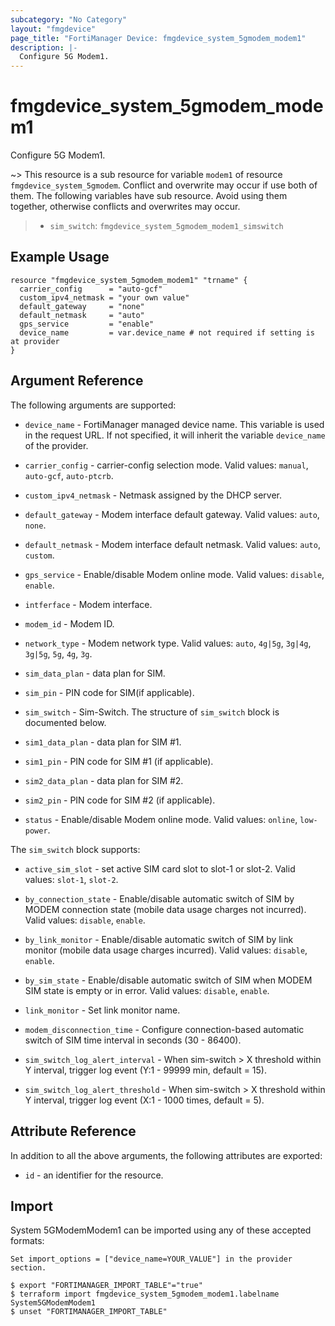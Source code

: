 ```yaml
---
subcategory: "No Category"
layout: "fmgdevice"
page_title: "FortiManager Device: fmgdevice_system_5gmodem_modem1"
description: |-
  Configure 5G Modem1.
---
```


# fmgdevice_system_5gmodem_modem1
Configure 5G Modem1.

~> This resource is a sub resource for variable `modem1` of resource `fmgdevice_system_5gmodem`. Conflict and overwrite may occur if use both of them.
The following variables have sub resource. Avoid using them together, otherwise conflicts and overwrites may occur.
>- `sim_switch`: `fmgdevice_system_5gmodem_modem1_simswitch`



## Example Usage

```hcl
resource "fmgdevice_system_5gmodem_modem1" "trname" {
  carrier_config      = "auto-gcf"
  custom_ipv4_netmask = "your own value"
  default_gateway     = "none"
  default_netmask     = "auto"
  gps_service         = "enable"
  device_name         = var.device_name # not required if setting is at provider
}
```

## Argument Reference


The following arguments are supported:

* `device_name` - FortiManager managed device name. This variable is used in the request URL. If not specified, it will inherit the variable `device_name` of the provider.

* `carrier_config` - carrier-config selection mode. Valid values: `manual`, `auto-gcf`, `auto-ptcrb`.

* `custom_ipv4_netmask` - Netmask assigned by the DHCP server.
* `default_gateway` - Modem interface default gateway. Valid values: `auto`, `none`.

* `default_netmask` - Modem interface default netmask. Valid values: `auto`, `custom`.

* `gps_service` - Enable/disable Modem online mode. Valid values: `disable`, `enable`.

* `intferface` - Modem interface.
* `modem_id` - Modem ID.
* `network_type` - Modem network type. Valid values: `auto`, `4g|5g`, `3g|4g`, `3g|5g`, `5g`, `4g`, `3g`.

* `sim_data_plan` - data plan for SIM.
* `sim_pin` - PIN code for SIM(if applicable).
* `sim_switch` - Sim-Switch. The structure of `sim_switch` block is documented below.
* `sim1_data_plan` - data plan for SIM #1.
* `sim1_pin` - PIN code for SIM #1 (if applicable).
* `sim2_data_plan` - data plan for SIM #2.
* `sim2_pin` - PIN code for SIM #2 (if applicable).
* `status` - Enable/disable Modem online mode. Valid values: `online`, `low-power`.


The `sim_switch` block supports:

* `active_sim_slot` - set active SIM card slot to slot-1 or slot-2. Valid values: `slot-1`, `slot-2`.

* `by_connection_state` - Enable/disable automatic switch of SIM by MODEM connection state (mobile data usage charges not incurred). Valid values: `disable`, `enable`.

* `by_link_monitor` - Enable/disable automatic switch of SIM by link monitor (mobile data usage charges incurred). Valid values: `disable`, `enable`.

* `by_sim_state` - Enable/disable automatic switch of SIM when MODEM SIM state is empty or in error. Valid values: `disable`, `enable`.

* `link_monitor` - Set link monitor name.
* `modem_disconnection_time` - Configure connection-based automatic switch of SIM time interval in seconds (30 - 86400).
* `sim_switch_log_alert_interval` - When sim-switch &gt; X threshold within Y interval, trigger log event (Y:1 - 99999 min, default = 15).
* `sim_switch_log_alert_threshold` - When sim-switch &gt; X threshold within Y interval, trigger log event (X:1 - 1000 times, default = 5).


## Attribute Reference

In addition to all the above arguments, the following attributes are exported:
* `id` - an identifier for the resource.

## Import

System 5GModemModem1 can be imported using any of these accepted formats:
```
Set import_options = ["device_name=YOUR_VALUE"] in the provider section.

$ export "FORTIMANAGER_IMPORT_TABLE"="true"
$ terraform import fmgdevice_system_5gmodem_modem1.labelname System5GModemModem1
$ unset "FORTIMANAGER_IMPORT_TABLE"
```


